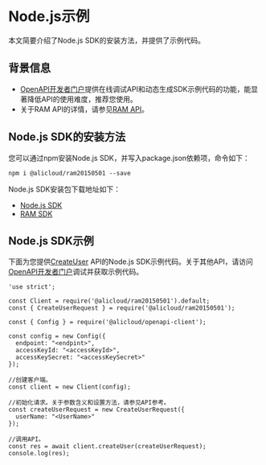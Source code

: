 # Node.js示例

本文简要介绍了Node.js SDK的安装方法，并提供了示例代码。

## 背景信息

-   [OpenAPI开发者门户](https://next.api.aliyun.com)提供在线调试API和动态生成SDK示例代码的功能，能显著降低API的使用难度，推荐您使用。
-   关于RAM API的详情，请参见[RAM API](/intl.zh-CN/API参考/API参考（RAM）/API概览.md)。

## Node.js SDK的安装方法

您可以通过npm安装Node.js SDK，并写入package.json依赖项，命令如下：

`npm i @alicloud/ram20150501 --save`

Node.js SDK安装包下载地址如下：

-   [Node.js SDK](https://www.npmjs.com/package/@alicloud/openapi-client)
-   [RAM SDK](https://www.npmjs.com/package/@alicloud/ram-2015-05-01)

## Node.js SDK示例

下面为您提供[CreateUser](/intl.zh-CN/API参考/API参考（RAM）/用户管理接口/CreateUser.md) API的Node.js SDK示例代码。关于其他API，请访问[OpenAPI开发者门户](https://next.api.aliyun.com)调试并获取示例代码。

```
'use strict';

const Client = require('@alicloud/ram20150501').default;
const { CreateUserRequest } = require('@alicloud/ram20150501');

const { Config } = require('@alicloud/openapi-client');

const config = new Config({
  endpoint: "<endpint>",
  accessKeyId: "<accessKeyId>",
  accessKeySecret: "<accessKeySecret>"
});

//创建客户端。
const client = new Client(config);

//初始化请求。关于参数含义和设置方法，请参见API参考。
const createUserRequest = new CreateUserRequest({
  userName: "<UserName>"
});

//调用API。
const res = await client.createUser(createUserRequest);
console.log(res);
```

